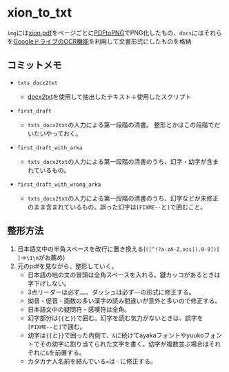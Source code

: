 # xion_to_txt

`img`には[xion.pdf](http://conlinguistics.org/arka/images/xion.pdf)をページごとに[PDFtoPNG](http://pdf2png.com/ja/)でPNG化したもの、`docs`にはそれらを[GoogleドライブのOCR機能](https://support.google.com/drive/answer/176692)を利用して文書形式にしたものを格納

## コミットメモ

* `txts_docx2txt`
  * [docx2txt](https://pypi.python.org/pypi/docx2txt/0.6)を使用して抽出したテキスト＋使用したスクリプト

* `first_draft`
  * `txts_docx2txt`の人力による第一段階の清書。 整形とかはこの段階でだいたいやっておく。

* `first_draft_with_arka`
  * `txts_docx2txt`の人力による第一段階の清書のうち、幻字・幼字が含まれているもの。  
  
* `first_draft_with_wrong_arka`
  * `txts_docx2txt`の人力による第一段階の清書のうち、幻字などが未修正のまま含まれているもの。誤った幻字は`[FIXME--`と`]`で囲むこと。


## 整形方法
1. 日本語文中の半角スペースを改行に置き換える(`([^!?a-zA-Z,əɔı|).0-9])[ ]`→`\1\n`がお薦め)
2. 元のpdfを見ながら、整形していく。  
    * 日本語の地の文の冒頭は全角スペースを入れる。鍵カッコがあるときは字下げしない。
	* 3点リーダーは必ず`……`、ダッシュは必ず`――`の形式に修正する。
	* 拗音・促音・画数の多い漢字の読み間違いが意外と多いので修正する。
	* 日本語文中の疑問符・感嘆符は全角。
	* 幻字部分は`{{`と`}}`で囲む。幻字を読む気力がないときは、誤字を`[FIXME--`と`]`で囲む。
	* 幼字は`{{`と`}}`で囲った内側で、`&`に続けてayakaフォントやyuukoフォントでその幼字に割り当てられた文字を書く。幼字が複数並ぶ場合はそれぞれに`&`を前置する。
	* カタカナ人名前を結んでいる`=`は`゠`に修正する。
